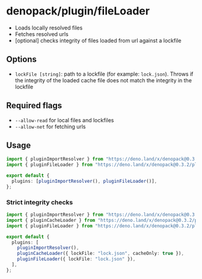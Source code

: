 # denopack/plugin/fileLoader

- Loads locally resolved files
- Fetches resolved urls
- [optional] checks integrity of files loaded from url against a lockfile

## Options

- `lockFile [string]`: path to a lockfile (for example: `lock.json`). Throws if the integrity of the loaded cache file does not match the integrity in the lockfile

## Required flags

- `--allow-read` for local files and lockfiles
- `--allow-net` for fetching urls

## Usage

```ts
import { pluginImportResolver } from "https://deno.land/x/denopack@0.3.2/plugin/importResolver/mod.ts";
import { pluginFileLoader } from "https://deno.land/x/denopack@0.3.2/plugin/fileLoader/mod.ts";

export default {
  plugins: [pluginImportResolver(), pluginFileLoader()],
};
```

### Strict integrity checks

```ts
import { pluginImportResolver } from "https://deno.land/x/denopack@0.3.2/plugin/importResolver/mod.ts";
import { pluginCacheLoader } from "https://deno.land/x/denopack@0.3.2/plugin/cacheLoader/mod.ts";
import { pluginFileLoader } from "https://deno.land/x/denopack@0.3.2/plugin/filLoader/mod.ts";

export default {
  plugins: [
    pluginImportResolver(),
    pluginCacheLoader({ lockFile: "lock.json", cacheOnly: true }),
    pluginFileLoader({ lockFile: "lock.json" }),
  ],
};
```
